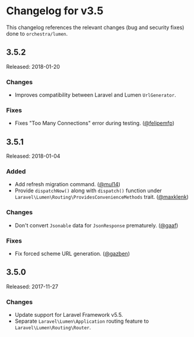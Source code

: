 # Changelog for v3.5

This changelog references the relevant changes (bug and security fixes) done to `orchestra/lumen`.

## 3.5.2

Released: 2018-01-20

### Changes

* Improves compatibility between Laravel and Lumen `UrlGenerator`.

### Fixes

* Fixes "Too Many Connections" error during testing. ([@felipemfp](https://github.com/felipemfp))

## 3.5.1

Released: 2018-01-04

### Added

* Add refresh migration command. ([@mul14](https://github.com/mul14))
* Provide `dispatchNow()` along with `dispatch()` function under `Laravel\Lumen\Routing\ProvidesConvenienceMethods` trait. ([@maxklenk](https://github.com/maxklenk))

### Changes

* Don't convert `Jsonable` data for `JsonResponse` prematurely. ([@gaaf](https://github.com/gaaf))

### Fixes

* Fix forced scheme URL generation. ([@gazben](https://github.com/gazben))

## 3.5.0

Released: 2017-11-27

### Changes

* Update support for Laravel Framework v5.5.
* Separate `Laravel\Lumen\Application` routing feature to `Laravel\Lumen\Routing\Router`.
